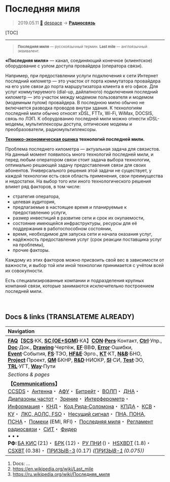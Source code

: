 # Последняя миля
> 2019.05.11 [🚀](../index/index.md) [despace](index.md) → **[Радиосвязь](comms.md)**

[TOC]

---

> <small>**Последняя миля** — русскоязычный термин. **Last mile** — англоязычный эквивалент.</small>

**«Последняя миля»** — канал, соединяющий конечное (клиентское) оборудование с узлом доступа провайдера (оператора связи).

Например, при предоставлении услуги подключения к сети Интернет последний километр — это участок от порта коммутатора провайдера на его узле связи до порта маршрутизатора клиента в его офисе. Для услуг коммутируемого (dial-up, дайлапного) подключения последний километр — это участок между модемом пользователя и модемом (модемным пулом) провайдера. В последнюю милю обычно не включается разводка проводов внутри здания. К технологиям последней мили обычно относят xDSL, FTTx, Wi-Fi, WiMax, DOCSIS, связь по ЛЭП. К оборудованию последней мили можно отнести xDSL-модемы, мультиплексоры доступа, оптические модемы и преобразователи, радиомультиплексоры.

**[Технико‑экономическая оценка](fs.md) технологий последней мили.**

Проблема последнего километра — актуальная задача для связистов. На данный момент появилось много технологий последней мили, и перед любым оператором связи стоит задача выбора технологии, оптимально решающей задачу предоставления связи для своих абонентов. Универсального решения этой задачи не существует, у каждой технологии есть своя область применения, свои преимущества и недостатки. На выбор того или иного технологического решения влияет ряд факторов, в том числе:
   - стратегия оператора,
   - целевая аудитория,
   - предлагаемые в настоящее время и планируемые к предоставлению услуги,
   - размер инвестиций в развитие сети и срок их окупаемости,
   - состояние имеющейся инфраструктуры, ресурсы для её поддержания в работоспособном состоянии,
   - время, необходимое для запуска сети и начала оказания услуг,
   - надёжность предоставления услуг (срок реакции поставщика услуг на проблемы),
   - прочие факторы.

Каждому из этих факторов можно присвоить свой вес в зависимости от важности, и выбор той или иной технологии принимается с учётом всей их совокупности.

Есть специализированные компании и подразделения крупных компаний связи, которые занимаются исключительно построением последней мили.



<p style="page-break-after:always"> </p>

## Docs & links (TRANSLATEME ALREADY)
|Navigation|
|:--|
|**[FAQ](faq.md)**【**[SCS](scs.md)**·КК, **[SC (OE+SGM)](sc.md)**·КА】**[CON](contact.md)·[Pers](person.md)**·Контакт, **[Ctrl](control.md)**·Упр., **[Doc](doc.md)**·Док., **[Drawing](drawing.md)**·Чертёж, **[EF](ef.md)**·ВВФ, **[Error](error.md)**·Ошибки, **[Event](event.md)**·События, **[FS](fs.md)**·ТЭО, **[HF&E](hfe.md)**·Эрго., **[KT](kt.md)**·КТ, **[N&B](nnb.md)**·БНО, **[Project](project.md)**·Проект, **[QM](qm.md)**·БКНР, **[R&D](rnd.md)**·НИОКР, **[SI](si.md)**·СИ, **[Test](test.md)**·ЭО, **[TRL](trl.md)**·УГТ, **[Way](way.md)**·Пути|
|*Sections & pages*|
|**【[Communications](comms.md)】**<br> [CCSDS](ccsds.md)・ [Антенна](antenna.md)・ [АФУ](afdev.md)・ [Битрейт](bitrate.md)・ [ВОЛП](ofts.md)・ [ДНА](дна.md)・ [Диапазоны частот](rf.md)・ [Зрение](view.md)・ [Интерферометр](interferometer.md)・ [Информация](info.md)・ [КНД](directivity.md)・ [Код Рида‑Соломона](rsco.md)・ [КПДА](antenna.md)・ [КСВ](swr.md)・ [КУ](ку.md)・ [ЛКС, АОЛС, FSO](fso.md)・ [Несущий сигнал](carrwave.md)・ [ПНА, ПОНА, ПСНА](devd.md)・ [Помехи](emi.md) (EMI, RFI)・ [Последняя миля](last_mile.md)・ [Регламент радиосвязи](rf.md)・ [СИТ](etedp.md)・ [Фидер](feeder.md) <br>• • •<br> **РФ:** [БА КИС](ба_кис.md) (21)・ [БРК](brk_lav.md) (12)・ [РУ ПНИ](ру_пни.md) ()・ [HSXBDT](comms_lst.md) (1.8)・ [CSXBT](comms_lst.md) (0.38)・ [ПРИЗЫВ-3](comms_lst.md) (0.17) *([ПРИЗЫВ-1](comms_lst.md) (0.075))*|

   1. Docs: …
   1. <https://en.wikipedia.org/wiki/Last_mile>
   1. <https://ru.wikipedia.org/wiki/Последняя_миля>

